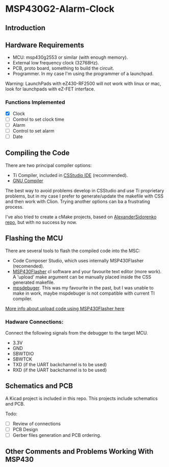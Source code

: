 # MSP430G2-Alarm-Clock

## Introduction

## Hardware Requirements

 - MCU: msp430g2553 or similar (with enough memory).
 - External low frequency clock (32768Hz).
 - PCB, proto board, something to build the circuit.
 - Programmer. In my case I'm using the programmer of a launchpad.

Warning: LaunchPads with eZ430-RF2500 will not work with linux or mac, look for launchpads with eZ-FET interface.

### Functions Implemented

 - [x] Clock
 - [ ] Control to set clock time
 - [ ] Alarm
 - [ ] Control to set alarm
 - [ ] Date

## Compiling the Code

There are two principal compiler options:
 * Ti Compiler, included in [CSStudio IDE](https://www.ti.com/tool/CCSTUDIO) (recommended).
 * [GNU Compiler](https://www.ti.com/tool/MSP430-GCC-OPENSOURCE) 

The best way to avoid problems develop in CSStudio and use Ti proprietary problems, but in my case I prefer to generate/update the makefile with CSS and then work with Clion. Trying another options can ba a frustrating process.

I've also tried to create a cMake projects, based on [AlexanderSidorenko repo](https://github.com/AlexanderSidorenko/msp-cmake), but with no success by now.

## Flashing the MCU
There are several tools to flash the compiled code into the MSC:
 * Code Composer Studio, which uses internally MSP430Flasher (recomended).
 * [MSP430Flasher](https://www.ti.com/tool/MSP430-FLASHER) cl software and your favourite text editor (more work). A 'upload' make argument can be manually placed inside the CSS generated makefile.
 * [mpsdebuger](https://dlbeer.co.nz/mspdebug/). This was my favourite in the past, but I was unable to make in work, maybe mspdebuger is not compatible with current TI compiler.

[More info about upload code using MSP430Flasher here](https://github.com/mafdezmoreno/Testing_MSP430G2)

### Hadware Connections:

Connect the following signals from the debugger to the target MCU.

 * 3.3V
 * GND
 * SBWTDIO
 * SBWTCK
 * TXD (if the UART backchannel is to be used)
 * RXD (if the UART backchannel is to be used)

## Schematics and PCB

A Kicad project is included in this repo. This projects include schematics and PCB.

Todo:
 - [ ] Review of connections
 - [ ] PCB Design
 - [ ] Gerber files generation and PCB ordering.

## Other Comments and Problems Working With MSP430


